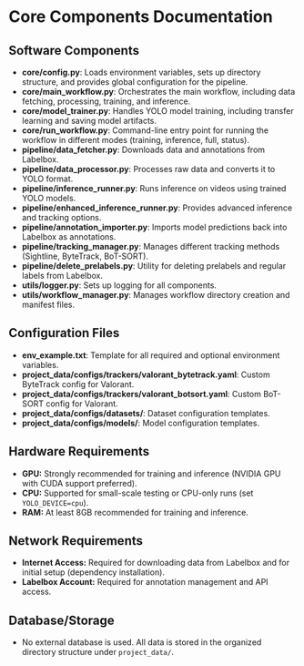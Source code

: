 # Core Components Documentation

## Software Components

- **core/config.py**: Loads environment variables, sets up directory structure, and provides global configuration for the pipeline.
- **core/main_workflow.py**: Orchestrates the main workflow, including data fetching, processing, training, and inference.
- **core/model_trainer.py**: Handles YOLO model training, including transfer learning and saving model artifacts.
- **core/run_workflow.py**: Command-line entry point for running the workflow in different modes (training, inference, full, status).
- **pipeline/data_fetcher.py**: Downloads data and annotations from Labelbox.
- **pipeline/data_processor.py**: Processes raw data and converts it to YOLO format.
- **pipeline/inference_runner.py**: Runs inference on videos using trained YOLO models.
- **pipeline/enhanced_inference_runner.py**: Provides advanced inference and tracking options.
- **pipeline/annotation_importer.py**: Imports model predictions back into Labelbox as annotations.
- **pipeline/tracking_manager.py**: Manages different tracking methods (Sightline, ByteTrack, BoT-SORT).
- **pipeline/delete_prelabels.py**: Utility for deleting prelabels and regular labels from Labelbox.
- **utils/logger.py**: Sets up logging for all components.
- **utils/workflow_manager.py**: Manages workflow directory creation and manifest files.

## Configuration Files
- **env_example.txt**: Template for all required and optional environment variables.
- **project_data/configs/trackers/valorant_bytetrack.yaml**: Custom ByteTrack config for Valorant.
- **project_data/configs/trackers/valorant_botsort.yaml**: Custom BoT-SORT config for Valorant.
- **project_data/configs/datasets/**: Dataset configuration templates.
- **project_data/configs/models/**: Model configuration templates.

## Hardware Requirements
- **GPU:** Strongly recommended for training and inference (NVIDIA GPU with CUDA support preferred).
- **CPU:** Supported for small-scale testing or CPU-only runs (set `YOLO_DEVICE=cpu`).
- **RAM:** At least 8GB recommended for training and inference.

## Network Requirements
- **Internet Access:** Required for downloading data from Labelbox and for initial setup (dependency installation).
- **Labelbox Account:** Required for annotation management and API access.

## Database/Storage
- No external database is used. All data is stored in the organized directory structure under `project_data/`. 